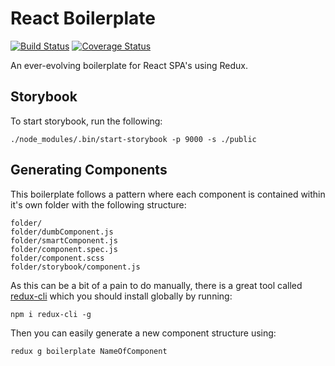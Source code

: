 # React Boilerplate
[![Build Status](https://travis-ci.org/yonatanhakatan/react-boilerplate.svg?branch=master)](https://travis-ci.org/yonatanhakatan/react-boilerplate) [![Coverage Status](https://coveralls.io/repos/yonatanhakatan/react-boilerplate/badge.svg?branch=master&service=github)](https://coveralls.io/github/yonatanhakatan/react-boilerplate?branch=master)  

An ever-evolving boilerplate for React SPA's using Redux.

## Storybook

To start storybook, run the following:

`./node_modules/.bin/start-storybook -p 9000 -s ./public`

## Generating Components
This boilerplate follows a pattern where each component is contained within it's own folder with the following structure:
```
folder/
folder/dumbComponent.js
folder/smartComponent.js
folder/component.spec.js
folder/component.scss
folder/storybook/component.js
```

As this can be a bit of a pain to do manually, there is a great tool called [redux-cli](https://github.com/SpencerCDixon/redux-cli) which you should install  globally by running:

`npm i redux-cli -g`

Then you can easily generate a new component structure using:

`redux g boilerplate NameOfComponent`
